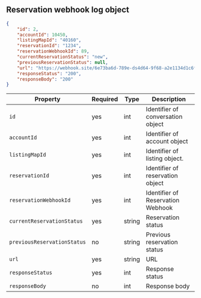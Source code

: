## Reservation webhook log object

```json
{
    "id": 2,
    "accountId": 10450,
    "listingMapId": "40160",
    "reservationId": "1234",
    "reservationWebhookId": 89,
    "currentReservationStatus": "new",
    "previousReservationStatus": null,
    "url": "https://webhook.site/6e73ba6d-789e-ds4d64-9f68-a2e1134d1c6f3",
    "responseStatus": "200",
    "responseBody": "200"
}
```

Property | Required | Type | Description
-------- | -------- | ---- | ----------- 
`id` | yes | int | Identifier of conversation object
`accountId` | yes | int | Identifier of account object
`listingMapId` | yes | int | Identifier of listing object.
`reservationId` | yes | int | Identifier of reservation object
`reservationWebhookId` | yes | int | Identifier of Reservation Webhook
`currentReservationStatus` | yes | string | Reservation status
`previousReservationStatus` | no | string | Previous reservation status
`url` | yes | string | URL
`responseStatus` | yes | int | Response status
`responseBody` | no | int | Response body